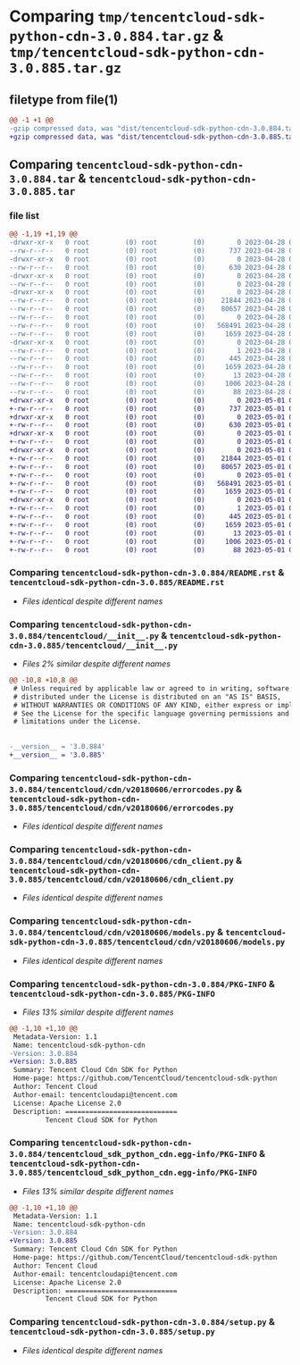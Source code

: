# Comparing `tmp/tencentcloud-sdk-python-cdn-3.0.884.tar.gz` & `tmp/tencentcloud-sdk-python-cdn-3.0.885.tar.gz`

## filetype from file(1)

```diff
@@ -1 +1 @@
-gzip compressed data, was "dist/tencentcloud-sdk-python-cdn-3.0.884.tar", last modified: Fri Apr 28 02:07:44 2023, max compression
+gzip compressed data, was "dist/tencentcloud-sdk-python-cdn-3.0.885.tar", last modified: Mon May  1 00:31:09 2023, max compression
```

## Comparing `tencentcloud-sdk-python-cdn-3.0.884.tar` & `tencentcloud-sdk-python-cdn-3.0.885.tar`

### file list

```diff
@@ -1,19 +1,19 @@
-drwxr-xr-x   0 root         (0) root         (0)        0 2023-04-28 02:07:44.000000 tencentcloud-sdk-python-cdn-3.0.884/
--rw-r--r--   0 root         (0) root         (0)      737 2023-04-28 02:07:44.000000 tencentcloud-sdk-python-cdn-3.0.884/README.rst
-drwxr-xr-x   0 root         (0) root         (0)        0 2023-04-28 02:07:44.000000 tencentcloud-sdk-python-cdn-3.0.884/tencentcloud/
--rw-r--r--   0 root         (0) root         (0)      630 2023-04-28 02:07:44.000000 tencentcloud-sdk-python-cdn-3.0.884/tencentcloud/__init__.py
-drwxr-xr-x   0 root         (0) root         (0)        0 2023-04-28 02:07:44.000000 tencentcloud-sdk-python-cdn-3.0.884/tencentcloud/cdn/
--rw-r--r--   0 root         (0) root         (0)        0 2023-04-28 02:07:44.000000 tencentcloud-sdk-python-cdn-3.0.884/tencentcloud/cdn/__init__.py
-drwxr-xr-x   0 root         (0) root         (0)        0 2023-04-28 02:07:44.000000 tencentcloud-sdk-python-cdn-3.0.884/tencentcloud/cdn/v20180606/
--rw-r--r--   0 root         (0) root         (0)    21844 2023-04-28 02:07:44.000000 tencentcloud-sdk-python-cdn-3.0.884/tencentcloud/cdn/v20180606/errorcodes.py
--rw-r--r--   0 root         (0) root         (0)    80657 2023-04-28 02:07:44.000000 tencentcloud-sdk-python-cdn-3.0.884/tencentcloud/cdn/v20180606/cdn_client.py
--rw-r--r--   0 root         (0) root         (0)        0 2023-04-28 02:07:44.000000 tencentcloud-sdk-python-cdn-3.0.884/tencentcloud/cdn/v20180606/__init__.py
--rw-r--r--   0 root         (0) root         (0)   568491 2023-04-28 02:07:44.000000 tencentcloud-sdk-python-cdn-3.0.884/tencentcloud/cdn/v20180606/models.py
--rw-r--r--   0 root         (0) root         (0)     1659 2023-04-28 02:07:44.000000 tencentcloud-sdk-python-cdn-3.0.884/PKG-INFO
-drwxr-xr-x   0 root         (0) root         (0)        0 2023-04-28 02:07:44.000000 tencentcloud-sdk-python-cdn-3.0.884/tencentcloud_sdk_python_cdn.egg-info/
--rw-r--r--   0 root         (0) root         (0)        1 2023-04-28 02:07:44.000000 tencentcloud-sdk-python-cdn-3.0.884/tencentcloud_sdk_python_cdn.egg-info/dependency_links.txt
--rw-r--r--   0 root         (0) root         (0)      445 2023-04-28 02:07:44.000000 tencentcloud-sdk-python-cdn-3.0.884/tencentcloud_sdk_python_cdn.egg-info/SOURCES.txt
--rw-r--r--   0 root         (0) root         (0)     1659 2023-04-28 02:07:44.000000 tencentcloud-sdk-python-cdn-3.0.884/tencentcloud_sdk_python_cdn.egg-info/PKG-INFO
--rw-r--r--   0 root         (0) root         (0)       13 2023-04-28 02:07:44.000000 tencentcloud-sdk-python-cdn-3.0.884/tencentcloud_sdk_python_cdn.egg-info/top_level.txt
--rw-r--r--   0 root         (0) root         (0)     1006 2023-04-28 02:07:44.000000 tencentcloud-sdk-python-cdn-3.0.884/setup.py
--rw-r--r--   0 root         (0) root         (0)       88 2023-04-28 02:07:44.000000 tencentcloud-sdk-python-cdn-3.0.884/setup.cfg
+drwxr-xr-x   0 root         (0) root         (0)        0 2023-05-01 00:31:09.000000 tencentcloud-sdk-python-cdn-3.0.885/
+-rw-r--r--   0 root         (0) root         (0)      737 2023-05-01 00:31:09.000000 tencentcloud-sdk-python-cdn-3.0.885/README.rst
+drwxr-xr-x   0 root         (0) root         (0)        0 2023-05-01 00:31:09.000000 tencentcloud-sdk-python-cdn-3.0.885/tencentcloud/
+-rw-r--r--   0 root         (0) root         (0)      630 2023-05-01 00:31:09.000000 tencentcloud-sdk-python-cdn-3.0.885/tencentcloud/__init__.py
+drwxr-xr-x   0 root         (0) root         (0)        0 2023-05-01 00:31:09.000000 tencentcloud-sdk-python-cdn-3.0.885/tencentcloud/cdn/
+-rw-r--r--   0 root         (0) root         (0)        0 2023-05-01 00:31:09.000000 tencentcloud-sdk-python-cdn-3.0.885/tencentcloud/cdn/__init__.py
+drwxr-xr-x   0 root         (0) root         (0)        0 2023-05-01 00:31:09.000000 tencentcloud-sdk-python-cdn-3.0.885/tencentcloud/cdn/v20180606/
+-rw-r--r--   0 root         (0) root         (0)    21844 2023-05-01 00:31:09.000000 tencentcloud-sdk-python-cdn-3.0.885/tencentcloud/cdn/v20180606/errorcodes.py
+-rw-r--r--   0 root         (0) root         (0)    80657 2023-05-01 00:31:09.000000 tencentcloud-sdk-python-cdn-3.0.885/tencentcloud/cdn/v20180606/cdn_client.py
+-rw-r--r--   0 root         (0) root         (0)        0 2023-05-01 00:31:09.000000 tencentcloud-sdk-python-cdn-3.0.885/tencentcloud/cdn/v20180606/__init__.py
+-rw-r--r--   0 root         (0) root         (0)   568491 2023-05-01 00:31:09.000000 tencentcloud-sdk-python-cdn-3.0.885/tencentcloud/cdn/v20180606/models.py
+-rw-r--r--   0 root         (0) root         (0)     1659 2023-05-01 00:31:09.000000 tencentcloud-sdk-python-cdn-3.0.885/PKG-INFO
+drwxr-xr-x   0 root         (0) root         (0)        0 2023-05-01 00:31:09.000000 tencentcloud-sdk-python-cdn-3.0.885/tencentcloud_sdk_python_cdn.egg-info/
+-rw-r--r--   0 root         (0) root         (0)        1 2023-05-01 00:31:09.000000 tencentcloud-sdk-python-cdn-3.0.885/tencentcloud_sdk_python_cdn.egg-info/dependency_links.txt
+-rw-r--r--   0 root         (0) root         (0)      445 2023-05-01 00:31:09.000000 tencentcloud-sdk-python-cdn-3.0.885/tencentcloud_sdk_python_cdn.egg-info/SOURCES.txt
+-rw-r--r--   0 root         (0) root         (0)     1659 2023-05-01 00:31:09.000000 tencentcloud-sdk-python-cdn-3.0.885/tencentcloud_sdk_python_cdn.egg-info/PKG-INFO
+-rw-r--r--   0 root         (0) root         (0)       13 2023-05-01 00:31:09.000000 tencentcloud-sdk-python-cdn-3.0.885/tencentcloud_sdk_python_cdn.egg-info/top_level.txt
+-rw-r--r--   0 root         (0) root         (0)     1006 2023-05-01 00:31:09.000000 tencentcloud-sdk-python-cdn-3.0.885/setup.py
+-rw-r--r--   0 root         (0) root         (0)       88 2023-05-01 00:31:09.000000 tencentcloud-sdk-python-cdn-3.0.885/setup.cfg
```

### Comparing `tencentcloud-sdk-python-cdn-3.0.884/README.rst` & `tencentcloud-sdk-python-cdn-3.0.885/README.rst`

 * *Files identical despite different names*

### Comparing `tencentcloud-sdk-python-cdn-3.0.884/tencentcloud/__init__.py` & `tencentcloud-sdk-python-cdn-3.0.885/tencentcloud/__init__.py`

 * *Files 2% similar despite different names*

```diff
@@ -10,8 +10,8 @@
 # Unless required by applicable law or agreed to in writing, software
 # distributed under the License is distributed on an "AS IS" BASIS,
 # WITHOUT WARRANTIES OR CONDITIONS OF ANY KIND, either express or implied.
 # See the License for the specific language governing permissions and
 # limitations under the License.
 
 
-__version__ = '3.0.884'
+__version__ = '3.0.885'
```

### Comparing `tencentcloud-sdk-python-cdn-3.0.884/tencentcloud/cdn/v20180606/errorcodes.py` & `tencentcloud-sdk-python-cdn-3.0.885/tencentcloud/cdn/v20180606/errorcodes.py`

 * *Files identical despite different names*

### Comparing `tencentcloud-sdk-python-cdn-3.0.884/tencentcloud/cdn/v20180606/cdn_client.py` & `tencentcloud-sdk-python-cdn-3.0.885/tencentcloud/cdn/v20180606/cdn_client.py`

 * *Files identical despite different names*

### Comparing `tencentcloud-sdk-python-cdn-3.0.884/tencentcloud/cdn/v20180606/models.py` & `tencentcloud-sdk-python-cdn-3.0.885/tencentcloud/cdn/v20180606/models.py`

 * *Files identical despite different names*

### Comparing `tencentcloud-sdk-python-cdn-3.0.884/PKG-INFO` & `tencentcloud-sdk-python-cdn-3.0.885/PKG-INFO`

 * *Files 13% similar despite different names*

```diff
@@ -1,10 +1,10 @@
 Metadata-Version: 1.1
 Name: tencentcloud-sdk-python-cdn
-Version: 3.0.884
+Version: 3.0.885
 Summary: Tencent Cloud Cdn SDK for Python
 Home-page: https://github.com/TencentCloud/tencentcloud-sdk-python
 Author: Tencent Cloud
 Author-email: tencentcloudapi@tencent.com
 License: Apache License 2.0
 Description: ============================
         Tencent Cloud SDK for Python
```

### Comparing `tencentcloud-sdk-python-cdn-3.0.884/tencentcloud_sdk_python_cdn.egg-info/PKG-INFO` & `tencentcloud-sdk-python-cdn-3.0.885/tencentcloud_sdk_python_cdn.egg-info/PKG-INFO`

 * *Files 13% similar despite different names*

```diff
@@ -1,10 +1,10 @@
 Metadata-Version: 1.1
 Name: tencentcloud-sdk-python-cdn
-Version: 3.0.884
+Version: 3.0.885
 Summary: Tencent Cloud Cdn SDK for Python
 Home-page: https://github.com/TencentCloud/tencentcloud-sdk-python
 Author: Tencent Cloud
 Author-email: tencentcloudapi@tencent.com
 License: Apache License 2.0
 Description: ============================
         Tencent Cloud SDK for Python
```

### Comparing `tencentcloud-sdk-python-cdn-3.0.884/setup.py` & `tencentcloud-sdk-python-cdn-3.0.885/setup.py`

 * *Files identical despite different names*

